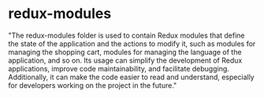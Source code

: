 # redux-modules

"The redux-modules folder is used to contain Redux modules that define the state of the application and the actions to modify it, such as modules for managing the shopping cart, modules for managing the language of the application, and so on. Its usage can simplify the development of Redux applications, improve code maintainability, and facilitate debugging. Additionally, it can make the code easier to read and understand, especially for developers working on the project in the future."
